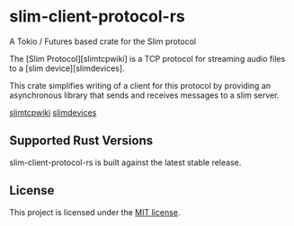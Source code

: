 # slim-client-protocol-rs

A Tokio / Futures based crate for the Slim protocol

The [Slim Protocol][slimtcpwiki] is a TCP protocol for streaming audio files
to a [slim device][slimdevices].

This crate simplifies writing of a client for this protocol by providing an
asynchronous library that sends and receives messages to a slim server.

[slimtcpwiki](https://wiki.slimdevices.com/index.php/SlimProto_TCP_protocol)
[slimdevices](https://en.wikipedia.org/wiki/Slim_Devices)

## Supported Rust Versions

slim-client-protocol-rs is built against the latest stable release.

## License

This project is licensed under the [MIT license].

[MIT license]: https://github.com/tokio-rs/tokio/blob/master/LICENSE
